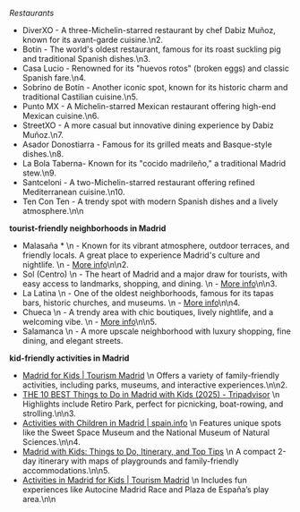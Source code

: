 
*Restaurants*

* DiverXO - A three-Michelin-starred restaurant by chef Dabiz Muñoz, known for its avant-garde cuisine.\n2. 
* Botín - The world's oldest restaurant, famous for its roast suckling pig and traditional Spanish dishes.\n3. 
* Casa Lucio - Renowned for its "huevos rotos" (broken eggs) and classic Spanish fare.\n4. 
* Sobrino de Botín - Another iconic spot, known for its historic charm and traditional Castilian cuisine.\n5. 
* Punto MX - A Michelin-starred Mexican restaurant offering high-end Mexican cuisine.\n6. 
* StreetXO - A more casual but innovative dining experience by Dabiz Muñoz.\n7. 
* Asador Donostiarra - Famous for its grilled meats and Basque-style dishes.\n8. 
* La Bola Taberna- Known for its "cocido madrileño," a traditional Madrid stew.\n9. 
* Santceloni - A two-Michelin-starred restaurant offering refined Mediterranean cuisine.\n10. 
* Ten Con Ten - A trendy spot with modern Spanish dishes and a lively atmosphere.\n\n

**tourist-friendly neighborhoods in Madrid** 

* Malasaña *  \n   - Known for its vibrant atmosphere, outdoor terraces, and friendly locals. A great place to experience Madrid's culture and nightlife.  \n   - [More info](https://www.lonelyplanet.com/articles/best-neighborhoods-in-madrid)\n\n2. 
* Sol (Centro)  \n   - The heart of Madrid and a major draw for tourists, with easy access to landmarks, shopping, and dining.  \n   - [More info](https://www.timeout.com/madrid/hotels/where-to-stay-in-madrid)\n\n3. 
* La Latina  \n   - One of the oldest neighborhoods, famous for its tapas bars, historic churches, and museums.  \n   - [More info](https://www.tripadvisor.com/Attractions-g187514-Activities-c47-t34-Madrid.html)\n\n4. 
* Chueca \n   - A trendy area with chic boutiques, lively nightlife, and a welcoming vibe.  \n   - [More info](https://theculturetrip.com/europe/spain/articles/the-trendiest-neighborhoods-in-madrid)\n\n5. 
* Salamanca  \n   - A more upscale neighborhood with luxury shopping, fine dining, and elegant streets.

 **kid-friendly activities in Madrid**
* [Madrid for Kids | Tourism Madrid](https://www.esmadrid.com/en/madrid-for-kids)  \n   Offers a variety of family-friendly activities, including parks, museums, and interactive experiences.\n\n2. 
* [THE 10 BEST Things to Do in Madrid with Kids (2025) - Tripadvisor](https://www.tripadvisor.com/Attractions-g187514-Activities-zft11306-Madrid.html)  \n   Highlights include Retiro Park, perfect for picnicking, boat-rowing, and strolling.\n\n3.
* [Activities with Children in Madrid | spain.info](https://www.spain.info/en/top/activities-children-madrid/)  \n   Features unique spots like the Sweet Space Museum and the National Museum of Natural Sciences.\n\n4.
* [Madrid with Kids: Things to Do, Itinerary, and Top Tips](https://travelynnfamily.com/2-days-madrid-with-kids/)  \n   A compact 2-day itinerary with maps of playgrounds and family-friendly accommodations.\n\n5.
* [Activities in Madrid for Kids | Tourism Madrid](https://www.esmadrid.com/en/activities-madrid-kids)  \n   Includes fun experiences like Autocine Madrid Race and Plaza de España’s play area.\n\n


  

